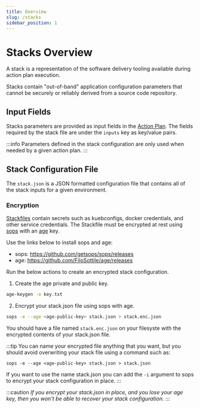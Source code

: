 ```yaml
---
title: Overview
slug: /stacks
sidebar_position: 1
---
```


# Stacks Overview

A stack is a representation of the software delivery tooling available during action plan execution.

Stacks contain "out-of-band" application configuration parameters that cannot be securely or reliably derived from a source code repository.

## Input Fields

Stacks parameters are provided as input fields in the [Action Plan](/action-plans). The fields required by the stack file are under the `inputs` key as key/value pairs.

:::info
Parameters defined in the stack configuration are only used when needed by a given action plan.
:::

## Stack Configuration File

The `stack.json` is a JSON formatted configuration file that contains all of the stack inputs for a given environment.

### Encryption

[Stackfiles](#stackfile) contain secrets such as kuebconfigs, docker credentials, and other service credentials. The Stackfile must be encrypted at rest using [sops](https://github.com/getsops/sops) with an [age](https://github.com/FiloSottile/age) key. 

Use the links below to install sops and age:

- sops: https://github.com/getsops/sops/releases
- age: https://github.com/FiloSottile/age/releases


Run the below actions to create an encrypted stack configuration.

1. Create the age private and public key.

```bash
age-keygen -o key.txt
```

2. Encrypt your stack.json file using sops with age.

```bash
sops -e --age <age-public-key> stack.json > stack.enc.json
```

You should have a file named `stack.enc.json` on your filesyste with the encrypted contents of your stack.json file.

:::tip
You can name your encrypted file anything that you want, but you should avoid overwriting your stack file using a command such as:

```
sops -e --age <age-public-key> stack.json > stack.json
```

If you want to use the name stack.json you can add the `-i` argument to sops to encrypt your stack configuration in place.
:::

:::caution
*If you encrypt your stack.json in place, and you lose your age key, then you won't be able to recover your stack configuration.*
:::
